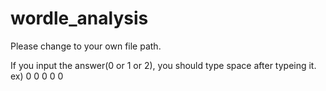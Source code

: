 # wordle_analysis

Please change to your own file path.

If you input the answer(0 or 1 or 2), you should type space after typeing it. 
ex) 0 0 0 0 0
